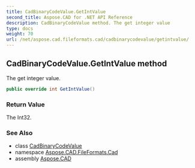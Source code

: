 ```yaml
---
title: CadBinaryCodeValue.GetIntValue
second_title: Aspose.CAD for .NET API Reference
description: CadBinaryCodeValue method. The get integer value
type: docs
weight: 70
url: /net/aspose.cad.fileformats.cad/cadbinarycodevalue/getintvalue/
---
```

## CadBinaryCodeValue.GetIntValue method

The get integer value.

```csharp
public override int GetIntValue()
```

### Return Value

The Int32.

### See Also

* class [CadBinaryCodeValue](../)
* namespace [Aspose.CAD.FileFormats.Cad](../../cadbinarycodevalue/)
* assembly [Aspose.CAD](../../../)


